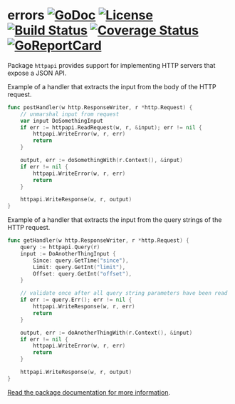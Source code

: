 # errors [![GoDoc](https://godoc.org/github.com/jjeffery/httpapi?status.svg)](https://godoc.org/github.com/jjeffery/httpapi) [![License](http://img.shields.io/badge/license-MIT-green.svg?style=flat)](https://raw.githubusercontent.com/jjeffery/httpapi/master/LICENSE.md) [![Build Status](https://travis-ci.org/jjeffery/httpapi.svg?branch=master)](https://travis-ci.org/jjeffery/httpapi) [![Coverage Status](https://coveralls.io/repos/github/jjeffery/httpapi/badge.svg?branch=master)](https://coveralls.io/github/jjeffery/httpapi?branch=master) [![GoReportCard](https://goreportcard.com/badge/github.com/jjeffery/httpapi)](https://goreportcard.com/report/github.com/jjeffery/httpapi)

Package `httpapi` provides support for implementing HTTP servers that expose a JSON API.

Example of a handler that extracts the input from the body of the HTTP request.
```go
func postHandler(w http.ResponseWriter, r *http.Request) {
    // unmarshal input from request
    var input DoSomethingInput
    if err := httpapi.ReadRequest(w, r, &input); err != nil {
        httpapi.WriteError(w, r, err)
        return
    }

    output, err := doSomethingWith(r.Context(), &input)
    if err != nil {
        httpapi.WriteError(w, r, err)
        return
    }

    httpapi.WriteResponse(w, r, output)
}
```

Example of a handler that extracts the input from the query strings of the HTTP request.
```go
func getHandler(w http.ResponseWriter, r *http.Request) {
    query := httpapi.Query(r)
    input := DoAnotherThingInput {
        Since: query.GetTime("since"),
        Limit: query.GetInt("limit"),
        Offset: query.GetInt("offset"),
    }

    // validate once after all query string parameters have been read
    if err := query.Err(); err != nil {
        httpapi.WriteResponse(w, r, err)
        return
    }

    output, err := doAnotherThingWith(r.Context(), &input)
    if err != nil {
        httpapi.WriteError(w, r, err)
        return
    }

    httpapi.WriteResponse(w, r, output)
}
```

[Read the package documentation for more information](https://godoc.org/github.com/jjeffery/httpapi).
